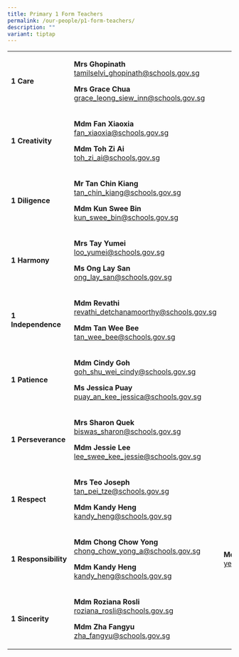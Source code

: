 ```yaml
---
title: Primary 1 Form Teachers
permalink: /our-people/p1-form-teachers/
description: ""
variant: tiptap
---
```

<table style="minWidth: 75px">
<colgroup>
<col>
<col>
<col>
</colgroup>
<tbody>
<tr>
<td rowspan="1" colspan="1">
<p><strong>1 Care</strong>
</p>
</td>
<td rowspan="1" colspan="1">
<p><strong>Mrs Ghopinath<br></strong><a href="mailto:tamilselvi_ghopinath@schools.gov.sg" rel="noopener noreferrer nofollow" target="_blank">tamilselvi_ghopinath@schools.gov.sg</a>
</p>
<p></p>
<p><strong>Mrs Grace Chua<br></strong><a href="mailto:grace_leong_siew_inn@schools.gov.sg" rel="noopener noreferrer nofollow" target="_blank">grace_leong_siew_inn@schools.gov.sg</a>
</p>
</td>
<td rowspan="1" colspan="1">
<p></p>
</td>
</tr>
<tr>
<td rowspan="1" colspan="1">
<p><strong>1 Creativity</strong>
</p>
</td>
<td rowspan="1" colspan="1">
<p><strong>Mdm Fan Xiaoxia<br></strong><a href="mailto:fan_xiaoxia@schools.gov.sg" rel="noopener noreferrer nofollow" target="_blank">fan_xiaoxia@schools.gov.sg</a>
</p>
<p></p>
<p><strong>Mdm Toh Zi Ai<br></strong><a href="mailto:toh_zi_ai@schools.gov.sg" rel="noopener noreferrer nofollow" target="_blank">toh_zi_ai@schools.gov.sg</a>
</p>
</td>
<td rowspan="1" colspan="1">
<p></p>
</td>
</tr>
<tr>
<td rowspan="1" colspan="1">
<p><strong>1 Diligence</strong>
</p>
</td>
<td rowspan="1" colspan="1">
<p><strong>Mr Tan Chin Kiang <br></strong><a href="mailto:tan_chin_kiang@schools.gov.sg" rel="noopener noreferrer nofollow" target="_blank">tan_chin_kiang@schools.gov.sg</a>
</p>
<p></p>
<p><strong>Mdm Kun Swee Bin<br></strong><a href="mailto:kun_swee_bin@schools.gov.sg" rel="noopener noreferrer nofollow" target="_blank">kun_swee_bin@schools.gov.sg</a>
</p>
</td>
<td rowspan="1" colspan="1">
<p></p>
</td>
</tr>
<tr>
<td rowspan="1" colspan="1">
<p><strong>1 Harmony</strong>
</p>
</td>
<td rowspan="1" colspan="1">
<p><strong>Mrs Tay Yumei<br></strong><a href="mailto:loo_yumei@schools.gov.sg" rel="noopener noreferrer nofollow" target="_blank">loo_yumei@schools.gov.sg</a>
</p>
<p></p>
<p><strong>Ms Ong Lay San<br></strong><a href="mailto:ong_lay_san@schools.gov.sg" rel="noopener noreferrer nofollow" target="_blank">ong_lay_san@schools.gov.sg</a>
</p>
</td>
<td rowspan="1" colspan="1">
<p></p>
</td>
</tr>
<tr>
<td rowspan="1" colspan="1">
<p><strong>1 Independence</strong>
</p>
</td>
<td rowspan="1" colspan="1">
<p><strong>Mdm Revathi<br></strong><a href="mailto:revathi_detchanamoorthy@schools.gov.sg" rel="noopener noreferrer nofollow" target="_blank">revathi_detchanamoorthy@schools.gov.sg</a>
</p>
<p></p>
<p><strong>Mdm Tan Wee Bee<br></strong><a href="mailto:tan_wee_bee@schools.gov.sg" rel="noopener noreferrer nofollow" target="_blank">tan_wee_bee@schools.gov.sg</a>
</p>
</td>
<td rowspan="1" colspan="1">
<p></p>
</td>
</tr>
<tr>
<td rowspan="1" colspan="1">
<p><strong>1&nbsp;Patience</strong>
</p>
</td>
<td rowspan="1" colspan="1">
<p><strong>Mdm Cindy Goh<br></strong><a href="mailto:goh_shu_wei_cindy@schools.gov.sg" rel="noopener noreferrer nofollow" target="_blank">goh_shu_wei_cindy@schools.gov.sg</a>
</p>
<p></p>
<p><strong>Ms Jessica Puay<br></strong><a href="mailto:puay_an_kee_jessica@schools.gov.sg" rel="noopener noreferrer nofollow" target="_blank">puay_an_kee_jessica@schools.gov.sg</a>
</p>
</td>
<td rowspan="1" colspan="1">
<p></p>
</td>
</tr>
<tr>
<td rowspan="1" colspan="1">
<p><strong>1 Perseverance</strong>
</p>
</td>
<td rowspan="1" colspan="1">
<p><strong>Mrs Sharon Quek<br></strong><a href="mailto:biswas_sharon@schools.gov.sg" rel="noopener noreferrer nofollow" target="_blank">biswas_sharon@schools.gov.sg</a>
</p>
<p></p>
<p><strong>Mdm Jessie Lee<br></strong><a href="mailto:lee_swee_kee_jessie@schools.gov.sg" rel="noopener noreferrer nofollow" target="_blank">lee_swee_kee_jessie@schools.gov.sg</a>
</p>
</td>
<td rowspan="1" colspan="1">
<p></p>
</td>
</tr>
<tr>
<td rowspan="1" colspan="1">
<p><strong>1 Respect</strong>
</p>
</td>
<td rowspan="1" colspan="1">
<p><strong>Mrs Teo Joseph<br></strong><a href="mailto:tan_pei_tze@schools.gov.sg" rel="noopener noreferrer nofollow" target="_blank">tan_pei_tze@schools.gov.sg</a>
</p>
<p></p>
<p><strong>Mdm Kandy Heng<br></strong><a href="mailto:kandy_heng@schools.gov.sg" rel="noopener noreferrer nofollow" target="_blank">kandy_heng@schools.gov.sg</a>
</p>
</td>
<td rowspan="1" colspan="1">
<p></p>
</td>
</tr>
<tr>
<td rowspan="1" colspan="1">
<p><strong>1&nbsp;Responsibility</strong>
</p>
</td>
<td rowspan="1" colspan="1">
<p><strong>Mdm Chong Chow Yong<br></strong><a href="mailto:chong_chow_yong_a@schools.gov.sg" rel="noopener noreferrer nofollow" target="_blank">chong_chow_yong_a@schools.gov.sg</a>
</p>
<p></p>
<p><strong>Mdm Kandy Heng<br></strong><a href="mailto:kandy_heng@schools.gov.sg" rel="noopener noreferrer nofollow" target="_blank">kandy_heng@schools.gov.sg</a>
</p>
</td>
<td rowspan="1" colspan="1">
<p><strong>Mdm Yeo Yee Teng<br></strong><a href="mailto:yeo_yee_teng@schools.gov.sg" rel="noopener noreferrer nofollow" target="_blank">yeo_yee_teng@schools.gov.sg</a>
</p>
</td>
</tr>
<tr>
<td rowspan="1" colspan="1">
<p><strong>1 Sincerity</strong>
</p>
</td>
<td rowspan="1" colspan="1">
<p><strong>Mdm Roziana Rosli<br></strong><a href="mailto:roziana_rosli@schools.gov.sg" rel="noopener noreferrer nofollow" target="_blank">roziana_rosli@schools.gov.sg</a>
</p>
<p></p>
<p><strong>Mdm Zha Fangyu<br></strong><a href="mailto:zha_fangyu@schools.gov.sg" rel="noopener noreferrer nofollow" target="_blank">zha_fangyu@schools.gov.sg</a>
</p>
</td>
<td rowspan="1" colspan="1">
<p></p>
</td>
</tr>
</tbody>
</table>
<p></p>